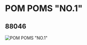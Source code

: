 # POM POMS "NO.1"
## 88046
![POM POMS "NO.1"](https://lc-www-live-s.legocdn.com/media/bricks/5/2/4577158.jpg)